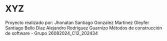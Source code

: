 # XYZ
Proyecto realizado por:  Jhonatan Santiago Gonzalez Martinez   Gleyfer Santiago Bello Diaz   Alejandro Rodríguez Guarnizo   Métodos de construcción de software - Grupo 26082024_C12_202434

